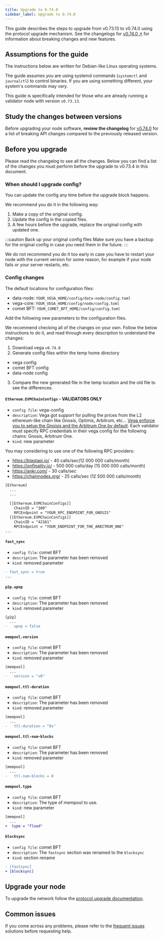 ```yaml
---
title: Upgrade to 0.74.0
sidebar_label: Upgrade to 0.74.0
---
```


This guide describes the steps to upgrade from v0.73.13 to v0.74.0 using the protocol upgrade mechanism. See the changelogs for [v0.74.0 ↗](https://github.com/vegaprotocol/vega/releases/tag/v0.74.0) for information about breaking changes and new features.

## Assumptions for the guide
The instructions below are written for Debian-like Linux operating systems.

The guide assumes you are using systemd commands (`systemctl` and `journalctl`) to control binaries. If you are using something different, your system's commands may vary.

This guide is specifically intended for those who are already running a validator node with version `v0.73.13`.

## Study the changes between versions

Before upgrading your node software, **review the changelog** for [v0.74.0](https://github.com/vegaprotocol/vega/releases/tag/v0.74.0) for a list of breaking API changes compared to the previously released version.

## Before you upgrade

Please read the changelog to see all the changes. Below you can find a list of the changes you must perform before the upgrade to v0.73.4 in this document.

### When should I upgrade config?

You can update the config any time before the upgrade block happens.

We recommend you do it in the following way:

1. Make a copy of the original config.
2. Update the config in the copied files.
3. A few hours before the upgrade, replace the original config with updated one. 

:::caution Back up your original config files
Make sure you have a backup for the original config in case you need them in the future.
:::

We do not recommend you do it too early in case you have to restart your node with the current version for some reason, for example if your node fails or your server restarts, etc.

### Config changes

The default locations for configuration files:

- data-node: `YOUR_VEGA_HOME/config/data-node/config.toml`
- vega-core: `YOUR_VEGA_HOME/config/node/config.toml`
- comet BFT: `YOUR_COMET_BFT_HOME/config/config.toml`

Add the following new parameters to the configuration files.

We recommend checking all of the changes on your own. Follow the below instructions to do it, and read through every description to understand the changes:

1. Download vega `v0.74.0`
2. Generate config files within the temp home directory
  - vega config
  - comet BFT config
  - data-node config
3. Compare the new generated file in the temp location and the old file to see the differences.


#### `Ethereum.EVMChainConfigs` - VALIDATORS ONLY

- `config file`: vega-config
- `description`: Vega got support for pulling the prices from the L2 ethereum-like chain like Gnosis, Optimis, Arbitrum, etc... [Vega enforce you to setup the Gnoisis and the Arbitrum One by default](https://github.com/vegaprotocol/vega/pull/10552/files). Each validator must specify RPC credentials in their vega config for the following chains: Gnosis, Arbitrum One.
- `kind`: new parameter

You may considering to use one of the following RPC providers:

- https://blastapi.io/ - 40 calls/sec(12 000 000 calls/month)
- https://onfinality.io/ - 500 000 calls/day (15 000 000 calls/month)
- https://ankr.com/ - 30 calls/sec
- https://chainnodes.org/ - 25 calls/sec (12 500 000 calls/month)


```diff title="YOUR_VEGA_CONFIG/config/node/config.toml"
[Ethereum]
  ...
  ...
  
  [[Ethereum.EVMChainConfigs]]
    ChainID = "100"
    RPCEndpoint = "YOUR_RPC_ENDPOINT_FOR_GNOSIS"
  [[Ethereum.EVMChainConfigs]]
    ChainID = "42161"
    RPCEndpoint = "YOUR_ENDPOINT_FOR_THE_ARBITRUM_ONE"
...
```


#### `fast_sync`

- `config file`: comet BFT
- `description`: The parameter has been removed
- `kind`: removed parameter

```diff title="YOUR_COMET_BFT_HOME/config/config.toml"
- fast_sync = true
...
```

#### `p2p.upnp`

- `config file`: comet BFT
- `description`: The parameter has been removed
- `kind`: removed parameter

```diff title="YOUR_COMET_BFT_HOME/config/config.toml"
[p2p]
  ...
-   upnp = false
```

#### `mempool.version`

- `config file`: comet BFT
- `description`: The parameter has been removed
- `kind`: removed parameter

```diff title="YOUR_COMET_BFT_HOME/config/config.toml"
[mempool]
  ...
-   version = "v0"
```

#### `mempool.ttl-duration`

- `config file`: comet BFT
- `description`: The parameter has been removed
- `kind`: removed parameter

```diff title="YOUR_COMET_BFT_HOME/config/config.toml"
[mempool]
  ...
-   ttl-duration = "0s"
```

#### `mempool.ttl-num-blocks`

- `config file`: comet BFT
- `description`: The parameter has been removed
- `kind`: removed parameter

```diff title="YOUR_COMET_BFT_HOME/config/config.toml"
[mempool]
  ...
-   ttl-num-blocks = 0
```

#### `mempool.type`

- `config file`: comet BFT
- `description`: The type of mempool to use.
- `kind`: new parameter

```diff title="YOUR_COMET_BFT_HOME/config/config.toml"
[mempool]
  ...
+  type = "flood"
```

#### `blocksync`

- `config file`: comet BFT
- `description`: The `fastsync` section was renamed to the `blocksync`
- `kind`: section rename

```diff title="YOUR_COMET_BFT_HOME/config/config.toml"
- [fastsync]
+ [blocksync]
```

## Upgrade your node
To upgrade the network follow the [protocol upgrade documentation](../how-to/upgrade-network.md).

## Common issues
If you come across any problems, please refer to the [frequent issues](../how-to/solve-frequent-issues.md) solutions before requesting help.
